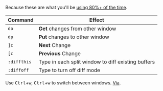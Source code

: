 Because these are what you'll be [using 80%+ of the time](https://en.wikipedia.org/wiki/Pareto_principle).

|   Command   |                       Effect                       |
|-------------|----------------------------------------------------|
| `do`        | **Get** changes from other window                  |
| `dp`        | **Put** changes to other window                    |
| `]c`        | **Next** Change                                    |
| `[c`        | **Previous** Change                                |
| `:diffthis` | Type in each split window to diff existing buffers |
| `:diffoff`  | Type to turn off diff mode                         |

Use <kbd>Ctrl</kbd>+<kbd>w</kbd>, <kbd>Ctrl</kbd>+<kbd>w</kbd> to switch between windows. [Via](https://amjith.blogspot.com/2008/08/quick-and-dirty-vimdiff-tutorial.html). 

